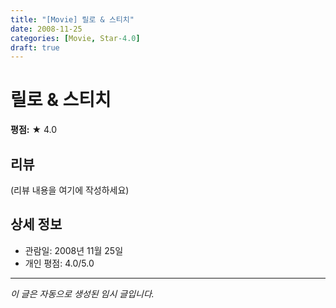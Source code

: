 ```yaml
---
title: "[Movie] 릴로 & 스티치"
date: 2008-11-25
categories: [Movie, Star-4.0]
draft: true
---
```


# 릴로 & 스티치

**평점:** ★ 4.0

## 리뷰

(리뷰 내용을 여기에 작성하세요)

## 상세 정보

- 관람일: 2008년 11월 25일
- 개인 평점: 4.0/5.0

---

*이 글은 자동으로 생성된 임시 글입니다.*

